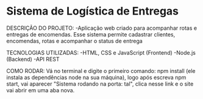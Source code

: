# Sistema de Logística de Entregas

DESCRIÇÃO DO PROJETO:
-Aplicação web criado para acompanhar rotas e entregas de encomendas. Esse sistema permite cadastrar clientes, encomendas, rotas e acompanhar o status de entrega

TECNOLOGIAS UTILIZADAS:
-HTML, CSS e JavaScript (Frontend)
-Node.js (Backend)
-API REST

COMO RODAR:
Vá no terminal e digite o primeiro comando: npm install (ele instala as dependências node na sua máquina), logo após escreva npm start, vai aparecer "Sistema rodando na porta: tal", clica nesse link e o site vai abrir em uma aba nova.
